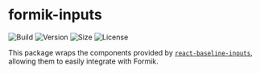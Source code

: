 # formik-inputs

![Build](https://img.shields.io/travis/promptworks/formik-inputs/master?style=flat-square)
![Version](https://img.shields.io/npm/v/formik-inputs?style=flat-square)
![Size](https://img.shields.io/bundlephobia/minzip/formik-inputs?style=flat-square)
![License](https://img.shields.io/npm/l/formik-inputs?style=flat-square)

This package wraps the components provided by [`react-baseline-inputs`](https://github.com/promptworks/react-baseline-inputs), allowing them to easily integrate with Formik.
